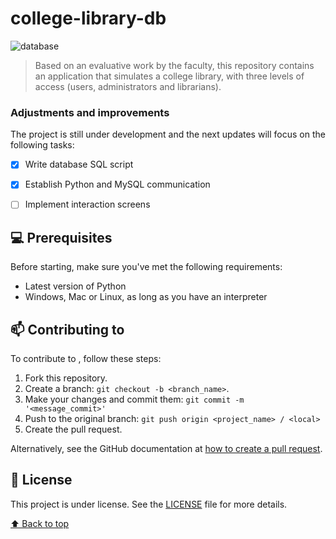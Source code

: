 # college-library-db


<img src="database.png" alt="database">

> Based on an evaluative work by the faculty, this repository contains an application that simulates a 
> college library, with three levels of access (users, administrators and librarians).

### Adjustments and improvements

The project is still under development and the next updates will focus on the following tasks:

- [x] Write database SQL script
- [x] Establish Python and MySQL communication
- [ ] Implement interaction screens


## 💻 Prerequisites

Before starting, make sure you've met the following requirements:
<!---These are example requirements only. Add, duplicate or remove as needed--->
* Latest version of Python
* Windows, Mac or Linux, as long as you have an interpreter

## 📫 Contributing to <college-library-db>
<!---If your README is long or if you have any specific process or steps you want contributors to follow, consider creating a separate CONTRIBUTING.md file--->
To contribute to <college-library-db>, follow these steps:

1. Fork this repository.
2. Create a branch: `git checkout -b <branch_name>`.
3. Make your changes and commit them: `git commit -m '<message_commit>'`
4. Push to the original branch: `git push origin <project_name> / <local>`
5. Create the pull request.

Alternatively, see the GitHub documentation at [how to create a pull request](https://help.github.com/en/github/collaborating-with-issues-and-pull-requests/creating-a-pull-request ).


## 📝 License

This project is under license. See the [LICENSE](LICENSE.md) file for more details.

[⬆ Back to top](#project-name)<br>

